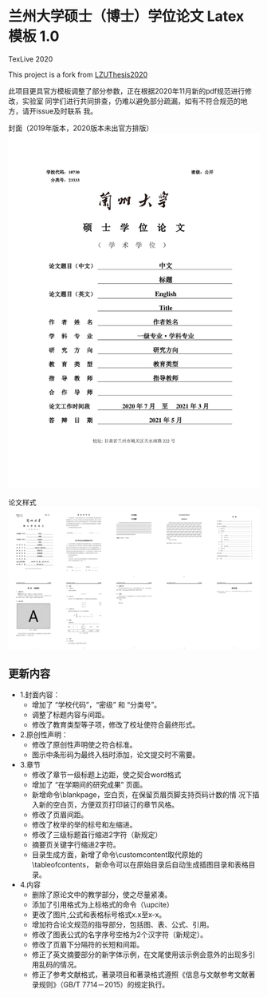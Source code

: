 # 兰州大学硕士（博士）学位论文 Latex 模板 1.0

TexLive 2020

This project is a fork from [LZUThesis2020](https://github.com/yuhlzu/LZUThesis2020)

此项目更具官方模板调整了部分参数，正在根据2020年11月新的pdf规范进行修改，实验室
同学们进行共同排查，仍难以避免部分疏漏，如有不符合规范的地方，请开issue及时联系
我。

封面（2019年版本，2020版本未出官方排版）
![show](other/template.png)

论文样式
![show](other/ori.png)

## 更新内容

* 1.封面内容：
    * 增加了 “学校代码”，“密级” 和 “分类号”。
    * 调整了标题内容与间距。
    * 修改了教育类型等子项，修改了校址使符合最终形式。
* 2.原创性声明：
    * 修改了原创性声明使之符合标准。
    * 图示中条形码为最终入档时添加，论文提交时不需要。
* 3.章节
    * 修改了章节一级标题上边距，使之契合word格式
    * 增加了 “在学期间的研究成果” 页面。
    * 新增命令\blankpage，空白页，在保留页眉页脚支持页码计数的情
    况下插入新的空白页，方便双页打印装订的章节风格。
    * 修改了页眉间距。
    * 修改了枚举的举的标号和左缩进。
    * 修改了三级标题首行缩进2字符（新规定）
    * 摘要页关键字行缩进2字符。
    * 目录生成方面，新增了命令\customcontent取代原始的\tableofcontents，
    新命令可以在原始目录后自动生成插图目录和表格目录。
* 4.内容
    * 删除了原论文中的教学部分，使之尽量紧凑。
    * 添加了引用格式为上标格式的命令（\upcite）
    * 更改了图片,公式和表格标号格式x.x至x-x。
    * 增加符合论文规范的指导部分，包括图、表、公式、引用。
    * 修改了图表公式的名字序号空格为2个汉字符（新规定）。
    * 修改了页眉下分隔符的长短和间距。
    * 修正了英文摘要部分的新字体示例，在文尾使用该示例会意外的出现多引用乱码的情况。
    * 修正了参考文献格式，著录项目和著录格式遵照《信息与文献参考文献著录规则》（GB/T 7714－2015）的规定执行。

